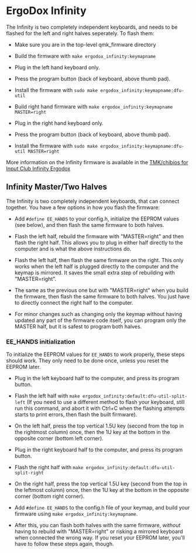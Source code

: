 # ErgoDox Infinity

The Infinity is two completely independent keyboards, and needs to be flashed
for the left and right halves seperately.  To flash them:

  - Make sure you are in the top-level qmk_firmware directory

  - Build the firmware with `make ergodox_infinity:keymapname`

  - Plug in the left hand keyboard only.

  - Press the program button (back of keyboard, above thumb pad).

  - Install the firmware with `sudo make ergodox_infinity:keymapname:dfu-util`

  - Build right hand firmware with `make ergodox_infinity:keymapname MASTER=right`

  - Plug in the right hand keyboard only.

  - Press the program button (back of keyboard, above thumb pad).

  - Install the firmware with `sudo make ergodox_infinity:keymapname:dfu-util MASTER=right`

More information on the Infinity firmware is available in the [TMK/chibios for
Input Club Infinity Ergodox](https://github.com/fredizzimo/infinity_ergodox/blob/master/README.md)

## Infinity Master/Two Halves

The Infinity is two completely independent keyboards, that can connect together.
You have a few options in how you flash the firmware:

- Add `#define EE_HANDS` to your config.h, initialize the EEPROM values (see below),
  and then flash the same firmware to both halves.

- Flash the left half, rebuild the firmware with "MASTER=right" and then flash
  the right half.  This allows you to plug in either half directly to the
  computer and is what the above instructions do.

- Flash the left half, then flash the same firmware on the right.  This only
  works when the left half is plugged directly to the computer and the keymap
  is mirrored.  It saves the small extra step of rebuilding with
  "MASTER=right".

- The same as the previous one but with "MASTER=right" when you build the
  firmware, then flash the same firmware to both halves.  You just have to
  directly connect the right half to the computer.

- For minor changes such as changing only the keymap without having updated
  any part of the firmware code itself, you can program only the MASTER half,
  but it is safest to program both halves.

### EE_HANDS initialization

To initialize the EEPROM values for `EE_HANDS` to work properly, these steps should work.
They only need to be done once, unless you reset the EEPROM later.

  - Plug in the left keyboard half to the computer, and press its program button.

  - Flash the left half with `make ergodox_infinity:default:dfu-util-split-left`
    (If you need to use a different method to flash your keyboard, still run this command,
    and abort it with Ctrl+C when the flashing attempts starts to print errors,
    then flash the built firmware).

  - On the left half, press the top vertical 1.5U key (second from the top in the rightmost column) once,
    then the 1U key at the bottom in the opposite corner (bottom left corner).

  - Plug in the right keyboard half to the computer, and press its program button.

  - Flash the right half with `make ergodox_infinity:default:dfu-util-split-right`

  - On the right half, press the top vertical 1.5U key (second from the top in the leftmost column) once,
    then the 1U key at the bottom in the opposite corner (bottom right corner).

  - Add `#define EE_HANDS` to the config.h file of your keymap, and build your firmware using
    `make ergodox_infinity:keymapname`.

  - After this, you can flash both halves with the same firmware, _without_ having to rebuild with
    "MASTER=right" or risking a mirrored keyboard when connected the wrong way.
    If you reset your EEPROM later, you'll have to follow these steps again, though.

